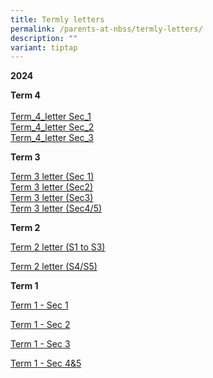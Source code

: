 ```yaml
---
title: Termly letters
permalink: /parents-at-nbss/termly-letters/
description: ""
variant: tiptap
---
```

<p><strong>2024</strong>
</p>
<p><strong>Term 4</strong>
<br>
<br><a href="/files/Term letter/NBSS_Termly_Letter_2024_Term_4_Sec_1.pdf" rel="noopener nofollow" target="_blank">Term_4_letter Sec_1</a>
<br><a href="/files/Term letter/NBSS_Termly_Letter_2024_Term_4_Sec_2.pdf" rel="noopener nofollow" target="_blank">Term_4_letter Sec_2</a>
<br><a href="/files/Term letter/NBSS_Termly_Letter_2024_Term_4_Sec_3.pdf" rel="noopener nofollow" target="_blank">Term_4_letter Sec_3</a>
<br>
</p>
<p></p>
<p></p>
<p><strong>Term 3</strong>
</p>
<p><a href="/files/2024 t3 letter/NBSS_Termly_Letter_for_Parents_of_Sec_1s.pdf" rel="noopener noreferrer nofollow" target="_blank">Term 3 letter (Sec 1)</a>
<br><a href="/files/2024 t3 letter/NBSS_Termly_Letter_for_Parents_of_Sec_2s.pdf" rel="noopener noreferrer nofollow" target="_blank">Term 3 letter (Sec2)</a>
<br><a href="/files/2024 t3 letter/NBSS_Termly_Letter_for_parents_of_Sec_3s.pdf" rel="noopener noreferrer nofollow" target="_blank">Term 3 letter (Sec3)</a>
<br><a href="/files/2024 t3 letter/NBSS_Termly_Letter_for_Parents_of_Sec_4_and_5.pdf" rel="noopener noreferrer nofollow" target="_blank">Term 3 letter (Sec4/5)</a>
</p>
<p><strong>Term 2</strong>
</p>
<p><a href="/files/2024tt%20t2/Term_2_Letter_to_Parents__S1_3_.pdf" rel="noopener noreferrer nofollow" target="_blank">Term 2 letter (S1 to S3)</a>
</p>
<p><a href="/files/2024tt%20t2/Term_2_Letter_to_Parents__S4_5_.pdf" rel="noopener noreferrer nofollow" target="_blank">Term 2 letter (S4/S5)</a>
</p>
<p><strong>Term 1</strong>
</p>
<p><a href="/files/NBSS_Termly_Letter_2024_Term_1___Sec_1.pdf" rel="noopener noreferrer nofollow" target="_blank">Term 1 - Sec 1</a>
</p>
<p><a href="/files/NBSS_Termly_Letter_2024_Term_1___Sec_2.pdf" rel="noopener noreferrer nofollow" target="_blank">Term 1 - Sec 2</a>
</p>
<p><a href="/files/NBSS_Termly_Letter_2024_Term_1___Sec_3.pdf" rel="noopener noreferrer nofollow" target="_blank">Term 1 - Sec 3</a>
</p>
<p><a href="/files/NBSS_Termly_Letter_2024_Term_1___Sec_4___5.pdf" rel="noopener noreferrer nofollow" target="_blank">Term 1 - Sec 4&amp;5</a>
</p>